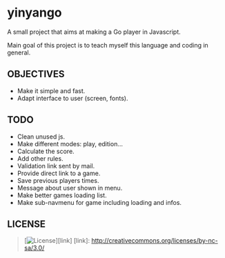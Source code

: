 # yinyango

A small project that aims at making a Go player in Javascript.

Main goal of this project is to teach myself this language and coding in
general.

## OBJECTIVES

- Make it simple and fast.
- Adapt interface to user (screen, fonts).

## TODO

- Clean unused js.
- Make different modes: play, edition...
- Calculate the score.
- Add other rules.
- Validation link sent by mail.
- Provide direct link to a game.
- Save previous players times.
- Message about user shown in menu.
- Make better games loading list.
- Make sub-navmenu for game including loading and infos.

## LICENSE

>[![License](http://i.creativecommons.org/l/by-nc-sa/3.0/88x31.png)][link]
[link]: http://creativecommons.org/licenses/by-nc-sa/3.0/
